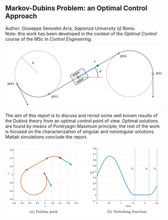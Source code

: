 ## Markov-Dubins Problem: an Optimal Control Approach

Author: Giuseppe Sensolini Arrà, *Sapienza University of Rome*.  
Note: this work has been developed in the context of the *Optimal Control* course of the MSc in *Control Engineering*.

<img src="simulations/img/unicycle.PNG"  width="800" align="center">

The aim of this report is to discuss and revisit some well known results of the Dubins theory from an optimal control point of view. Optimal solutions are found by means of Pontryagin Maximum principle; the rest of the work is focused on the characterization of singular and nonsingular solutions. Matlab simulations conclude the report.

<img src="simulations/img/dubins.PNG"  width="800"  align="center">
